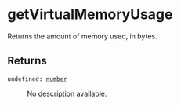 # getVirtualMemoryUsage

Returns the amount of memory used, in bytes.

## Returns

<dl class="describe">
<dt><code class="descname">undefined: <a href="https://mwse.readthedocs.io/en/latest/lua/type/number.html">number</a></code></dt>
<dd>

No description available.

</dd>
</dl>
